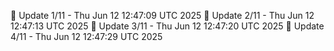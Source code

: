 📌 Update 1/11 - Thu Jun 12 12:47:09 UTC 2025
📌 Update 2/11 - Thu Jun 12 12:47:13 UTC 2025
📌 Update 3/11 - Thu Jun 12 12:47:20 UTC 2025
📌 Update 4/11 - Thu Jun 12 12:47:29 UTC 2025
